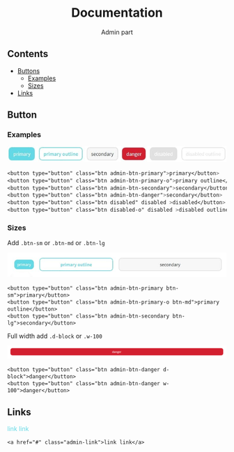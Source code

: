 <div align="center">
<h1>Documentation</h1>

<p>Admin part</p>
</div>

## Contents
- [Buttons](#button)
  - [Examples](#examples)
  - [Sizes](#sizes)
- [Links](#links) 


## Button

### Examples

<img src="doc_images/buttons/examples.jpg" alt="examples" data-canonical-src="doc_images/buttons/examples.jpg" />

```css
<button type="button" class="btn admin-btn-primary">primary</button>
<button type="button" class="btn admin-btn-primary-o">primary outline</button>
<button type="button" class="btn admin-btn-secondary">secondary</button>
<button type="button" class="btn admin-btn-danger">secondary</button>
<button type="button" class="btn disabled" disabled >disabled</button>
<button type="button" class="btn disabled-o" disabled >disabled outline</button>

```

### Sizes

  Add  `.btn-sm` or `.btn-md` or `.btn-lg` 

  <img src="doc_images/buttons/size_sm_md_lg.jpg" alt="sizes sm md lg" data-canonical-src="doc_images/buttons/size_sm_md_lg.jpg" />

```
<button type="button" class="btn admin-btn-primary btn-sm">primary</button>
<button type="button" class="btn admin-btn-primary-o btn-md">primary outline</button>
<button type="button" class="btn admin-btn-secondary btn-lg">secondary</button>

```

  Full width add `.d-block` or `.w-100` 

   <img src="doc_images/buttons/full_width.png" alt="full width" data-canonical-src="doc_images/buttons/full_width.png" />

```
<button type="button" class="btn admin-btn-danger d-block">danger</button>
<button type="button" class="btn admin-btn-danger w-100">danger</button>

```

## Links

  <span style="color: #63d9e5; font-weeight: bold;">link link</span>

```
<a href="#" class="admin-link">link link</a>

```